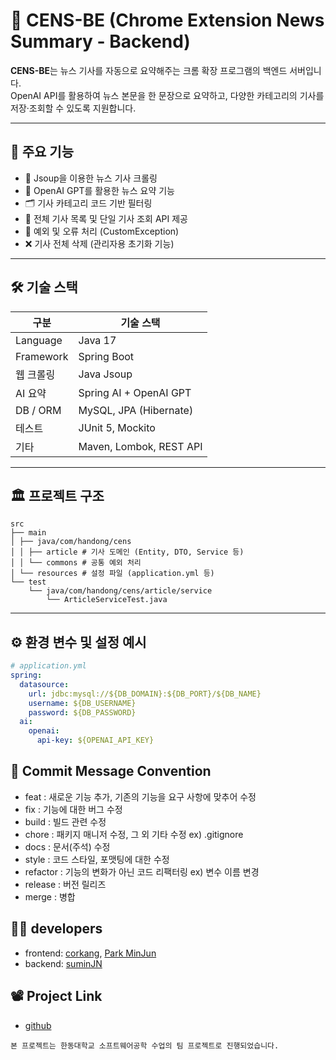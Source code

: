 # 📰 CENS-BE (Chrome Extension News Summary - Backend)

**CENS-BE**는 뉴스 기사를 자동으로 요약해주는 크롬 확장 프로그램의 백엔드 서버입니다.  
OpenAI API를 활용하여 뉴스 본문을 한 문장으로 요약하고, 다양한 카테고리의 기사를 저장·조회할 수 있도록 지원합니다.

---

## 🚀 주요 기능

- 📰 Jsoup을 이용한 뉴스 기사 크롤링
- 🧠 OpenAI GPT를 활용한 뉴스 요약 기능
- 🗂️ 기사 카테고리 코드 기반 필터링
- 📝 전체 기사 목록 및 단일 기사 조회 API 제공
- 🔐 예외 및 오류 처리 (CustomException)
- ❌ 기사 전체 삭제 (관리자용 초기화 기능)

---

## 🛠️ 기술 스택

| 구분        | 기술 스택                            |
|-----------|----------------------------------|
| Language  | Java 17                          |
| Framework | Spring Boot                      |
| 웹 크롤링     | Java Jsoup                       |
| AI 요약     | Spring AI + OpenAI GPT           |
| DB / ORM  | MySQL,  JPA (Hibernate) |
| 테스트       | JUnit 5, Mockito                 |
| 기타        | Maven, Lombok, REST API          |

---


## 🏛️ 프로젝트 구조

```
src
├── main
│ ├── java/com/handong/cens
│ │ ├── article # 기사 도메인 (Entity, DTO, Service 등)
│ │ └── commons # 공통 예외 처리
│ └── resources # 설정 파일 (application.yml 등)
└── test
    └── java/com/handong/cens/article/service
        └── ArticleServiceTest.java
```


---

## ⚙️ 환경 변수 및 설정 예시

```yaml
# application.yml
spring:
  datasource:
    url: jdbc:mysql://${DB_DOMAIN}:${DB_PORT}/${DB_NAME}
    username: ${DB_USERNAME}
    password: ${DB_PASSWORD}
  ai:
    openai:
      api-key: ${OPENAI_API_KEY}
```

## 🤖 Commit Message Convention

- feat : 새로운 기능 추가, 기존의 기능을 요구 사항에 맞추어 수정
- fix : 기능에 대한 버그 수정
- build : 빌드 관련 수정
- chore : 패키지 매니저 수정, 그 외 기타 수정 ex) .gitignore
- docs : 문서(주석) 수정
- style : 코드 스타일, 포맷팅에 대한 수정
- refactor : 기능의 변화가 아닌 코드 리팩터링 ex) 변수 이름 변경
- release : 버전 릴리즈
- merge : 병합

## 🧑‍💻 developers

- frontend: [corkang](https://github.com/corkang), [Park MinJun](https://github.com/ParkMinjun0721)
- backend: [suminJN](https://github.com/SuminJN)

## 📽️ Project Link

- [github](https://github.com/Chrome-Extension-News-Summary-CENS)


```
본 프로젝트는 한동대학교 소프트웨어공학 수업의 팀 프로젝트로 진행되었습니다.
```